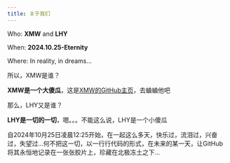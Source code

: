 ```yaml
---
title: 关于我们
---
```


Who: **XMW** and **LHY**

When: **2024.10.25-Eternity**

Where: In reality, in dreams...

所以，XMW是谁？

**XMW是一个大傻瓜**，这是[XMW的GitHub主页](https://github.com/MadSteinitz)，去蛐蛐他吧

那么，LHY又是谁？

**LHY是一切的一切**，嗯。。。不能这么说，LHY是一个小傻瓜

自2024年10月25日凌晨12:25开始，在一起这么多天，快乐过，流泪过，兴奋过，失望过...何不把这一切，以一行行代码的形式，在未来的某一天，让GitHub将其永恒地记录在一张张胶片上，珍藏在北极冻土之下...
